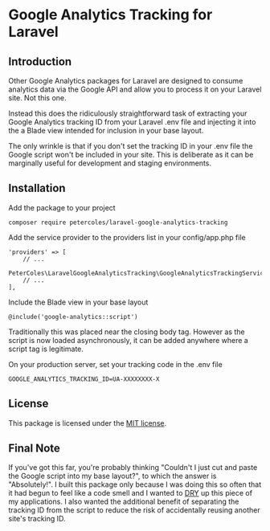 # Google Analytics Tracking for Laravel

## Introduction

Other Google Analytics packages for Laravel are designed to consume analytics data via the Google API and allow you to process it on your Laravel site. Not this one.

Instead this does the ridiculously straightforward task of extracting your Google Analytics tracking ID from your Laravel .env file and injecting it into the a Blade view intended for inclusion in your base layout.

The only wrinkle is that if you don't set the tracking ID in your .env file the Google script won't be included in your site. This is deliberate as it can be marginally useful for development and staging environments.

## Installation

Add the package to your project

```
composer require petercoles/laravel-google-analytics-tracking
```

Add the service provider to the providers list in your config/app.php file

```
'providers' => [
    // ...
    PeterColes\LaravelGoogleAnalyticsTracking\GoogleAnalyticsTrackingServiceProvider::class,
    // ...
],
```

Include the Blade view in your base layout
```
@include('google-analytics::script')
```
Traditionally this was placed near the closing body tag. However as the script is now loaded asynchronously, it can be added anywhere where a script tag is legitimate.

On your production server, set your tracking code in the .env file
```
GOOGLE_ANALYTICS_TRACKING_ID=UA-XXXXXXXX-X
```

## License

This package is licensed under the [MIT license](http://opensource.org/licenses/MIT).

## Final Note

If you've got this far, you're probably thinking "Couldn't I just cut and paste the Google script into my base layout?", to which the answer is "Absolutely!". I built this package only because I was doing this so often that it had begun to feel like a code smell and I wanted to [DRY](https://en.wikipedia.org/wiki/Don%27t_repeat_yourself) up this piece of my applications. I also wanted the additional benefit of separating the tracking ID from the script to reduce the risk of accidentally reusing another site's tracking ID.
